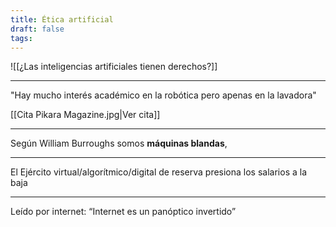 ```yaml
---
title: Ética artificial
draft: false
tags:
---
```

![[¿Las inteligencias artificiales tienen derechos?]]

---
"Hay mucho interés académico en la robótica pero apenas en la lavadora"

[[Cita Pikara Magazine.jpg|Ver cita]]

---
Según William Burroughs somos **máquinas blandas**, 

---
El Ejército virtual/algorítmico/digital de reserva presiona los salarios a la baja

---
Leído por internet: “Internet es un panóptico invertido”